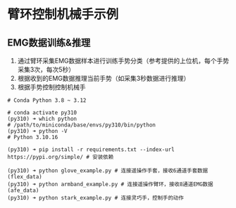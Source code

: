 # 臂环控制机械手示例

## EMG数据训练&推理

1. 通过臂环采集EMG数据样本进行训练手势分类（参考提供的上位机，每个手势采集3次，每次5秒）
2. 根据收到的EMG数据推理当前手势（如采集3秒数据进行推理）
3. 根据手势控制控制机械手

```shell
# Conda Python 3.8 ~ 3.12

# conda activate py310
(py310) ➜ which python
# /path/to/miniconda/base/envs/py310/bin/python
(py310) ➜ python -V
# Python 3.10.16

(py310) ➜ pip install -r requirements.txt --index-url https://pypi.org/simple/ # 安装依赖

(py310) ➜ python glove_example.py # 连接遥操作手套，接收6通道手套数据(flex_data)
(py310) ➜ python armband_example.py # 连接遥操作臂环，接收8通道EMG数据(afe_data)
(py310) ➜ python stark_example.py # 连接灵巧手，控制手的动作
```
